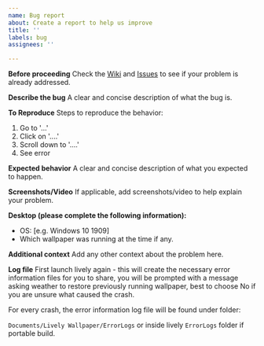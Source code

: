 ```yaml
---
name: Bug report
about: Create a report to help us improve
title: ''
labels: bug
assignees: ''

---
```


**Before proceeding**
Check the [Wiki](https://github.com/rocksdanister/lively/wiki) and [Issues](https://github.com/rocksdanister/lively/issues?q=is%3Aopen+is%3Aissue) to see if your problem is already addressed.

**Describe the bug**
A clear and concise description of what the bug is.

**To Reproduce**
Steps to reproduce the behavior:
1. Go to '...'
2. Click on '....'
3. Scroll down to '....'
4. See error

**Expected behavior**
A clear and concise description of what you expected to happen.

**Screenshots/Video**
If applicable, add screenshots/video to help explain your problem.

**Desktop (please complete the following information):**
 - OS: [e.g. Windows 10 1909]
- Which wallpaper was running at the time if any.

**Additional context**
Add any other context about the problem here.

**Log file**
First launch lively again - this will create the necessary error information files for you to share, you will be prompted with a message asking weather to restore previously running wallpaper, best to choose No if you are unsure what caused the crash.

For every crash, the error information log file will be found under folder:

`Documents/Lively Wallpaper/ErrorLogs` or inside lively `ErrorLogs` folder if portable build.
